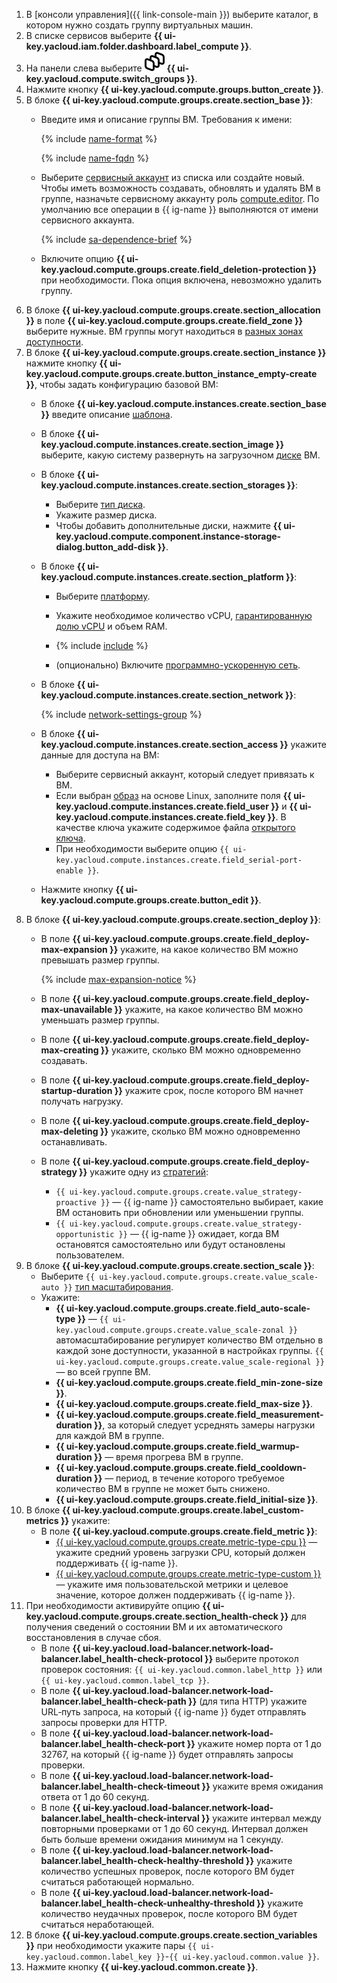 1. В [консоли управления]({{ link-console-main }}) выберите каталог, в котором нужно создать группу виртуальных машин.
1. В списке сервисов выберите **{{ ui-key.yacloud.iam.folder.dashboard.label_compute }}**.
1. На панели слева выберите ![image](../../_assets/console-icons/layers-3-diagonal.svg) **{{ ui-key.yacloud.compute.switch_groups }}**.
1. Нажмите кнопку **{{ ui-key.yacloud.compute.groups.button_create }}**.
1. В блоке **{{ ui-key.yacloud.compute.groups.create.section_base }}**:
   * Введите имя и описание группы ВМ. Требования к имени:

     {% include [name-format](../name-format.md) %}

     {% include [name-fqdn](../compute/name-fqdn.md) %}

   * Выберите [сервисный аккаунт](../../iam/concepts/users/service-accounts.md) из списка или создайте новый. Чтобы иметь возможность создавать, обновлять и удалять ВМ в группе, назначьте сервисному аккаунту роль [compute.editor](../../compute/security/index.md#compute-editor). По умолчанию все операции в {{ ig-name }} выполняются от имени сервисного аккаунта.

     {% include [sa-dependence-brief](../../_includes/instance-groups/sa-dependence-brief.md) %}

   * Включите опцию **{{ ui-key.yacloud.compute.groups.create.field_deletion-protection }}** при необходимости. Пока опция включена, невозможно удалить группу.
1. В блоке **{{ ui-key.yacloud.compute.groups.create.section_allocation }}** в поле **{{ ui-key.yacloud.compute.groups.create.field_zone }}** выберите нужные. ВМ группы могут находиться в [разных зонах доступности](../../overview/concepts/geo-scope.md).
1. В блоке **{{ ui-key.yacloud.compute.groups.create.section_instance }}** нажмите кнопку **{{ ui-key.yacloud.compute.groups.create.button_instance_empty-create }}**, чтобы задать конфигурацию базовой ВМ:
   * В блоке **{{ ui-key.yacloud.compute.instances.create.section_base }}** введите описание [шаблона](../../compute/concepts/instance-groups/instance-template.md).
   * В блоке **{{ ui-key.yacloud.compute.instances.create.section_image }}** выберите, какую систему развернуть на загрузочном [диске](../../compute/concepts/disk.md) ВМ.

   * В блоке **{{ ui-key.yacloud.compute.instances.create.section_storages }}**:
     * Выберите [тип диска](../../compute/concepts/disk.md#disks_types).
     * Укажите размер диска.
     * Чтобы добавить дополнительные диски, нажмите **{{ ui-key.yacloud.compute.component.instance-storage-dialog.button_add-disk }}**.
   * В блоке **{{ ui-key.yacloud.compute.instances.create.section_platform }}**:
     * Выберите [платформу](../../compute/concepts/vm-platforms.md).
     * Укажите необходимое количество vCPU, [гарантированную долю vCPU](../../compute/concepts/performance-levels.md) и объем RAM.

     * {% include [include](specify-preemptible-vm.md) %}

     * (опционально) Включите [программно-ускоренную сеть](../../compute/concepts/software-accelerated-network.md).
   * В блоке **{{ ui-key.yacloud.compute.instances.create.section_network }}**:

     {% include [network-settings-group](../../_includes/compute/network-settings-group.md) %}

   * В блоке **{{ ui-key.yacloud.compute.instances.create.section_access }}** укажите данные для доступа на ВМ:
     * Выберите сервисный аккаунт, который следует привязать к ВМ.
     * Если выбран [образ](../../compute/concepts/image.md) на основе Linux, заполните поля **{{ ui-key.yacloud.compute.instances.create.field_user }}** и **{{ ui-key.yacloud.compute.instances.create.field_key }}**. В качестве ключа укажите содержимое файла [открытого ключа](../../compute/operations/vm-connect/ssh.md#creating-ssh-keys).
     * При необходимости выберите опцию `{{ ui-key.yacloud.compute.instances.create.field_serial-port-enable }}`.
   * Нажмите кнопку **{{ ui-key.yacloud.compute.groups.create.button_edit }}**.
1. В блоке **{{ ui-key.yacloud.compute.groups.create.section_deploy }}**:
   * В поле **{{ ui-key.yacloud.compute.groups.create.field_deploy-max-expansion }}** укажите, на какое количество ВМ можно превышать размер группы.

       {% include [max-expansion-notice](./max-expansion-notice.md) %}
   * В поле **{{ ui-key.yacloud.compute.groups.create.field_deploy-max-unavailable }}** укажите, на какое количество ВМ можно уменьшать размер группы.
   * В поле **{{ ui-key.yacloud.compute.groups.create.field_deploy-max-creating }}** укажите, сколько ВМ можно одновременно создавать.
   * В поле **{{ ui-key.yacloud.compute.groups.create.field_deploy-startup-duration }}** укажите срок, после которого ВМ начнет получать нагрузку.
   * В поле **{{ ui-key.yacloud.compute.groups.create.field_deploy-max-deleting }}** укажите, сколько ВМ можно одновременно останавливать.
   * В поле **{{ ui-key.yacloud.compute.groups.create.field_deploy-strategy }}** укажите одну из [стратегий](../../compute/concepts/instance-groups/policies/deploy-policy.md#strategy):
     * `{{ ui-key.yacloud.compute.groups.create.value_strategy-proactive }}` — {{ ig-name }} самостоятельно выбирает, какие ВМ остановить при обновлении или уменьшении группы.
     * `{{ ui-key.yacloud.compute.groups.create.value_strategy-opportunistic }}` — {{ ig-name }} ожидает, когда ВМ остановятся самостоятельно или будут остановлены пользователем.
1. В блоке **{{ ui-key.yacloud.compute.groups.create.section_scale }}**:
   * Выберите `{{ ui-key.yacloud.compute.groups.create.value_scale-auto }}` [тип масштабирования](../../compute/concepts/instance-groups/scale.md).
   * Укажите:
     * **{{ ui-key.yacloud.compute.groups.create.field_auto-scale-type }}** — `{{ ui-key.yacloud.compute.groups.create.value_scale-zonal }}` автомасштабирование регулирует количество ВМ отдельно в каждой зоне доступности, указанной в настройках группы. `{{ ui-key.yacloud.compute.groups.create.value_scale-regional }}` — во всей группе ВМ.
     * **{{ ui-key.yacloud.compute.groups.create.field_min-zone-size }}**.
     * **{{ ui-key.yacloud.compute.groups.create.field_max-size }}**.
     * **{{ ui-key.yacloud.compute.groups.create.field_measurement-duration }}**, за который следует усреднять замеры нагрузки для каждой ВМ в группе.
     * **{{ ui-key.yacloud.compute.groups.create.field_warmup-duration }}** — время прогрева ВМ в группе.
     * **{{ ui-key.yacloud.compute.groups.create.field_cooldown-duration }}** — период, в течение которого требуемое количество ВМ в группе не может быть снижено.
     * **{{ ui-key.yacloud.compute.groups.create.field_initial-size }}**.
1. В блоке **{{ ui-key.yacloud.compute.groups.create.label_custom-metrics }}** укажите:
   * В поле **{{ ui-key.yacloud.compute.groups.create.field_metric }}**:
     * [{{ ui-key.yacloud.compute.groups.create.metric-type-cpu }}](../../compute/concepts/instance-groups/scale.md#cpu-utilization) — укажите средний уровень загрузки CPU, который должен поддерживать {{ ig-name }}.
     * [{{ ui-key.yacloud.compute.groups.create.metric-type-custom }}](../../compute/concepts/instance-groups/scale.md#custom-metrics) — укажите имя пользовательской метрики и целевое значение, которое должен поддерживать {{ ig-name }}.
1. При необходимости активируйте опцию **{{ ui-key.yacloud.compute.groups.create.section_health-check }}** для получения сведений о состоянии ВМ и их автоматического восстановления в случае сбоя.
   * В поле **{{ ui-key.yacloud.load-balancer.network-load-balancer.label_health-check-protocol }}** выберите протокол проверок состояния: `{{ ui-key.yacloud.common.label_http }}` или `{{ ui-key.yacloud.common.label_tcp }}`.
   * В поле **{{ ui-key.yacloud.load-balancer.network-load-balancer.label_health-check-path }}** (для типа HTTP) укажите URL‐путь запроса, на который {{ ig-name }} будет отправлять запросы проверки для HTTP.
   * В поле **{{ ui-key.yacloud.load-balancer.network-load-balancer.label_health-check-port }}** укажите номер порта от 1 до 32767, на который {{ ig-name }} будет отправлять запросы проверки.
   * В поле **{{ ui-key.yacloud.load-balancer.network-load-balancer.label_health-check-timeout }}** укажите время ожидания ответа от 1 до 60 секунд.
   * В поле **{{ ui-key.yacloud.load-balancer.network-load-balancer.label_health-check-interval }}** укажите интервал между повторными проверками от 1 до 60 секунд. Интервал должен быть больше времени ожидания минимум на 1 секунду.
   * В поле **{{ ui-key.yacloud.load-balancer.network-load-balancer.label_health-check-healthy-threshold }}** укажите количество успешных проверок, после которого ВМ будет считаться работающей нормально.
   * В поле **{{ ui-key.yacloud.load-balancer.network-load-balancer.label_health-check-unhealthy-threshold }}** укажите количество неудачных проверок, после которого ВМ будет считаться неработающей.
1. В блоке **{{ ui-key.yacloud.compute.groups.create.section_variables }}** при необходимости укажите пары `{{ ui-key.yacloud.common.label_key }}`-`{{ ui-key.yacloud.common.value }}`.
1. Нажмите кнопку **{{ ui-key.yacloud.common.create }}**.
